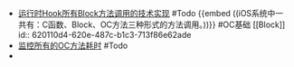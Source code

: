 - [运行时Hook所有Block方法调用的技术实现](https://juejin.cn/post/6844903810494660621#heading-0) #Todo {{embed ((iOS系统中一共有：C函数、Block、OC方法三种形式的方法调用。))}} #OC基础 [[Block]]
  id:: 620110d4-620e-487c-b1c3-713f86e62ade
- [监控所有的OC方法耗时](https://juejin.cn/post/6844903875804135431#heading-16) #Todo
-